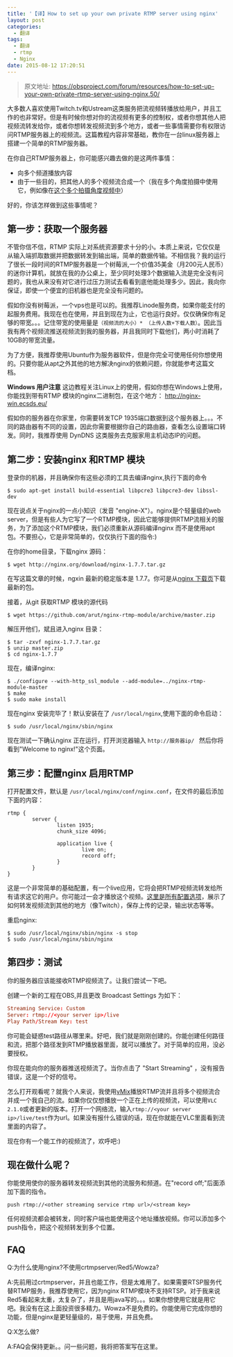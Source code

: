 ```yaml
---
title: '【译】How to set up your own private RTMP server using nginx'
layout: post
categories:
  - 翻译
tags:
  - 翻译
  - rtmp
  - Nginx
date: 2015-08-12 17:20:51
---
```


> 原文地址: https://obsproject.com/forum/resources/how-to-set-up-your-own-private-rtmp-server-using-nginx.50/

大多数人喜欢使用Twitch.tv和Ustream这类服务把流视频转播放给用户，并且工作的也非常好。但是有时候你想对你的流视频有更多的控制权，或者你想其他人把视频流转发给你，或者你想转发视频流到多个地方，或者一些事情需要你有权限访问RTMP服务器上的视频流。这篇教程内容非常基础，教你在一台linux服务器上搭建一个简单的RTMP服务器。

在你自己RTMP服务器上，你可能感兴趣去做的是这两件事情：
   - 向多个频道播放内容
   - 由于一些目的，把其他人的多个视频流合成一个（我在多个角度拍摄中使用它，例如像在[这个多个拍摄角度视频中](https://www.youtube.com/watch?v=6WUU58POsTM)）

好的，你该怎样做到这些事情呢？

##  第一步：获取一个服务器
不管你信不信，RTMP 实际上对系统资源要求十分的小。本质上来说，它仅仅是从输入端抓取数据并把数据转发到输出端，简单的数据传输。不相信我？我的运行了很长一段时间的RTMP服务器是一个树莓派,一个价值35美金（月200元人民币）的迷你计算机，就放在我的办公桌上，至少同时处理3个数据输入流是完全没有问题的，我也从来没有对它进行过压力测试去看看到底他能处理多少。因此，我向你保证，即使一个便宜的旧机器也是完全没有问题的。

假如你没有树莓派，一个vps也是可以的。我推荐Linode服务商，如果你能支付的起服务费用。我现在也在使用，并且到现在为止，它也运行良好。仅仅确保你有足够的带宽。。。记住带宽的使用量是`（视频流的大小）* （上传人数+下载人数）`。因此当我有两个视频流推送视频流到我的服务器，并且我同时下载他们，两小时消耗了10GB的带宽流量。

为了方便，我推荐使用Ubuntu作为服务器软件，但是你完全可使用任何你想使用的。只要你能从apt之外其他的地方解决nginx的依赖问题，你就能参考这篇文档。

**Windows 用户注意** 这边教程关注Linux上的使用，假如你想在Windows上使用，你能找到带有RTMP 模块的nginx二进制包，在这个地方： http://nginx-win.ecsds.eu/

假如你的服务器在你家里，你需要转发TCP 1935端口数据到这个服务器上。。。不同的路由器有不同的设置，因此你需要根据你自己的路由器，查看怎么设置端口转发。同时，我推荐使用 DynDNS 这类服务去克服家用主机动态IP的问题。

## 第二步：安装nginx 和RTMP 模块
登录你的机器，并且确保你有这些必须的工具去编译nginx,执行下面的命令
    
    $ sudo apt-get install build-essential libpcre3 libpcre3-dev libssl-dev

现在说点关于nginx的一点小知识（发音 "engine-X"）。nginx是个轻量级的web server，但是有些人为它写了一个RTMP模块，因此它能够提供RTMP流相关的服务，为了添加这个RTMP模块，我们必须重新从源码编译nginx 而不是使用apt包。不要担心，它是非常简单的，仅仅执行下面的指令:)

在你的home目录，下载nginx 源码：

    $ wget http://nginx.org/download/nginx-1.7.7.tar.gz

在写这篇文章的时候，ngxin 最新的稳定版本是 1.7.7。你可是从[nginx 下载页](http://nginx.org/en/download.html)下载最新的包。

接着，从git 获取RTMP 模块的源代码

    $ wget https://github.com/arut/nginx-rtmp-module/archive/master.zip

解压开他们，斌且进入nginx 目录：

```shell
$ tar -zxvf nginx-1.7.7.tar.gz
$ unzip master.zip
$ cd nginx-1.7.7
```

现在，编译nginx:

```shell
$ ./configure --with-http_ssl_module --add-module=../nginx-rtmp-module-master
$ make
$ sudo make install
```

现在nginx 安装完毕了！默认安装在了 `/usr/local/nginx`,使用下面的命令启动：

    $ sudo /usr/local/nginx/sbin/nginx

现在测试一下确认nginx 正在运行，打开浏览器输入 `http://服务器ip/ ` 然后你将看到"Welcome to nginx!"这个页面。

## 第三步：配置nginx 启用RTMP
打开配置文件，默认是 `/usr/local/nginx/conf/nginx.conf`，在文件的最后添加下面的内容：

```nginx
rtmp {
        server {
                listen 1935;
                chunk_size 4096;

                application live {
                        live on;
                        record off;
                }
        }
}

```
这是一个非常简单的基础配置，有一个live应用，它将会把RTMP视频流转发给所有请求这它的用户。你可能过一会才播放这个视频。[这里是所有配置选项](https://github.com/arut/nginx-rtmp-module/wiki/Directives)，展示了如何转发视频流到其他的地方（像Twitch），保存上传的记录，输出状态等等。

重启nginx:

    $ sudo /usr/local/nginx/sbin/nginx -s stop
    $ sudo /usr/local/nginx/sbin/nginx


## 第四步：测试

你的服务器应该能接收RTMP视频流了。让我们尝试一下吧。

创建一个新的工程在OBS,并且更改 Broadcast Settings 为如下：
    
```conf
Streaming Service: Custom
Server: rtmp://<your server ip>/live
Play Path/Stream Key: test
```

你可能会疑惑test路径从哪里来。好吧，我们就是刚刚创建的。你能创建任何路径和流，把那个路径发到RTMP播放器里面，就可以播放了。对于简单的应用，没必要授权。

你现在能向你的服务器推送视频流了。当你点击了 "Start Streaming" ，没有报告错误，这是一个好的信号。

怎么打开观看呢？就我个人来说，我使用[vMix][vMix]播放RTMP流并且将多个视频流合并成一个我自己的流。如果你仅仅想播放一个正在上传的视频流，可以使用`VLC 2.1.0`或者更新的版本。打开一个网络流，输入`rtmp://<your server ip>/live/test`作为url。如果没有报什么错误的话，现在你就能在VLC里面看到流里面的内容了。

现在你有一个能工作的视频流了，欢呼吧:)

## 现在做什么呢？


你能使用使你的服务器转发视频流到其他的流服务和频道。在"record off;"后面添加下面的指令。

    push rtmp://<other streaming service rtmp url>/<stream key>

任何视频流都会被转发，同时客户端也能使用这个地址播放视频。你可以添加多个push指令，把这个视频转发到多个位置。

## FAQ

Q:为什么使用nginx?不使用crtmpserver/Red5/Wowza?

A:先前用过crtmpserver，并且也能工作，但是太难用了。如果需要RTSP服务代替RTMP服务，我推荐使用它，因为nginx RTMP模块不支持RTSP。对于我来说Red5看起来太重，太复杂了，并且是用java写的。。。如果你想使用它就是用它吧。我没有在这上面投资很多精力。Wowza不是免费的。你能使用它完成你想的功能，但是nginx是更轻量级的，易于使用，并且免费。

Q:X怎么做?

A:FAQ会保持更新。。问一些问题，我将把答案写在这里。




[vMix]: http://vmix.com.au/
